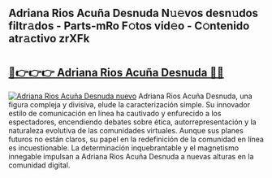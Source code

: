 ## Adriana Rios Acuña Desnuda N𝚞𝚎vos desn𝚞dos filtr𝚊dos - Parts-mRo F𝚘tos vid𝚎o - C𝚘ntenido atr𝚊ctivo zrXFk

# <h2><a href="http://mbaat0.tromn.icu/?c=Adriana+Rios+Acu%c3%b1a+Desnuda">🔗👉👉👉 Adriana Rios Acuña Desnuda 🔗🔗</a></h2>

[![Adriana Rios Acuña Desnuda nuevo](https://i.imgur.com/pEAQMta.gif)](http://mbaat0.tromn.icu/?c=Adriana+Rios+Acu%c3%b1a+Desnuda)
Adriana Rios Acuña Desnuda, una figura compleja y divisiva, elude la caracterización simple. Su innovador estilo de comunicación en línea ha cautivado y enfurecido a los espectadores, encendiendo debates sobre ética, autorrepresentación y la naturaleza evolutiva de las comunidades virtuales. Aunque sus planes futuros no están claros, su papel en la redefinición de la comunidad en línea es incuestionable. La determinación inquebrantable y el magnetismo innegable impulsan a Adriana Rios Acuña Desnuda a nuevas alturas en la comunidad digital.
